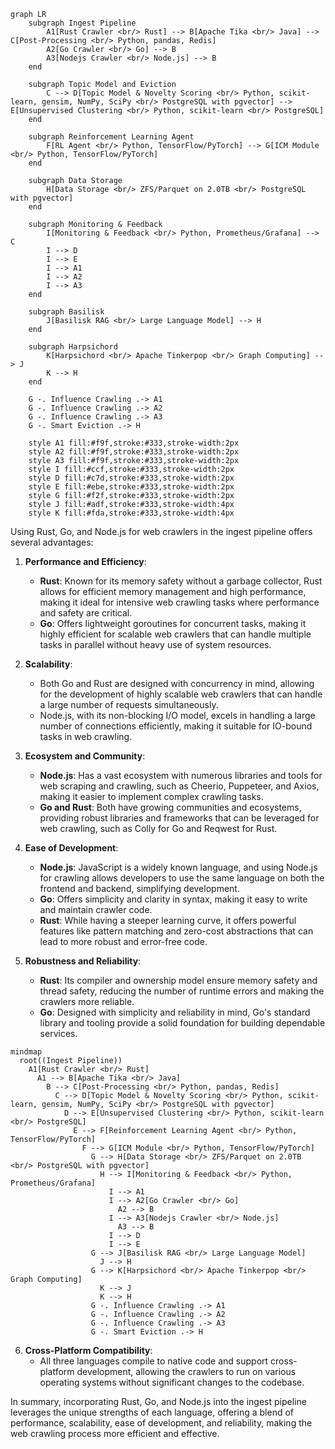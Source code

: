 ```mermaid
graph LR
    subgraph Ingest Pipeline
        A1[Rust Crawler <br/> Rust] --> B[Apache Tika <br/> Java] --> C[Post-Processing <br/> Python, pandas, Redis]
        A2[Go Crawler <br/> Go] --> B
        A3[Nodejs Crawler <br/> Node.js] --> B
    end

    subgraph Topic Model and Eviction
        C --> D[Topic Model & Novelty Scoring <br/> Python, scikit-learn, gensim, NumPy, SciPy <br/> PostgreSQL with pgvector] --> E[Unsupervised Clustering <br/> Python, scikit-learn <br/> PostgreSQL]
    end

    subgraph Reinforcement Learning Agent
        F[RL Agent <br/> Python, TensorFlow/PyTorch] --> G[ICM Module <br/> Python, TensorFlow/PyTorch]
    end

    subgraph Data Storage
        H[Data Storage <br/> ZFS/Parquet on 2.0TB <br/> PostgreSQL with pgvector]
    end

    subgraph Monitoring & Feedback
        I[Monitoring & Feedback <br/> Python, Prometheus/Grafana] --> C
        I --> D
        I --> E
        I --> A1
        I --> A2
        I --> A3
    end

    subgraph Basilisk
        J[Basilisk RAG <br/> Large Language Model] --> H
    end

    subgraph Harpsichord
        K[Harpsichord <br/> Apache Tinkerpop <br/> Graph Computing] --> J
        K --> H
    end

    G -. Influence Crawling .-> A1
    G -. Influence Crawling .-> A2
    G -. Influence Crawling .-> A3
    G -. Smart Eviction .-> H

    style A1 fill:#f9f,stroke:#333,stroke-width:2px
    style A2 fill:#f9f,stroke:#333,stroke-width:2px
    style A3 fill:#f9f,stroke:#333,stroke-width:2px
    style I fill:#ccf,stroke:#333,stroke-width:2px
    style D fill:#c7d,stroke:#333,stroke-width:2px
    style E fill:#ebe,stroke:#333,stroke-width:2px
    style G fill:#f2f,stroke:#333,stroke-width:2px
    style J fill:#adf,stroke:#333,stroke-width:4px
    style K fill:#fda,stroke:#333,stroke-width:4px
```
Using Rust, Go, and Node.js for web crawlers in the ingest pipeline offers several advantages:

1. **Performance and Efficiency**: 
   - **Rust**: Known for its memory safety without a garbage collector, Rust allows for efficient memory management and high performance, making it ideal for intensive web crawling tasks where performance and safety are critical.
   - **Go**: Offers lightweight goroutines for concurrent tasks, making it highly efficient for scalable web crawlers that can handle multiple tasks in parallel without heavy use of system resources.

2. **Scalability**:
   - Both Go and Rust are designed with concurrency in mind, allowing for the development of highly scalable web crawlers that can handle a large number of requests simultaneously.
   - Node.js, with its non-blocking I/O model, excels in handling a large number of connections efficiently, making it suitable for IO-bound tasks in web crawling.

3. **Ecosystem and Community**:
   - **Node.js**: Has a vast ecosystem with numerous libraries and tools for web scraping and crawling, such as Cheerio, Puppeteer, and Axios, making it easier to implement complex crawling tasks.
   - **Go and Rust**: Both have growing communities and ecosystems, providing robust libraries and frameworks that can be leveraged for web crawling, such as Colly for Go and Reqwest for Rust.

4. **Ease of Development**:
   - **Node.js**: JavaScript is a widely known language, and using Node.js for crawling allows developers to use the same language on both the frontend and backend, simplifying development.
   - **Go**: Offers simplicity and clarity in syntax, making it easy to write and maintain crawler code.
   - **Rust**: While having a steeper learning curve, it offers powerful features like pattern matching and zero-cost abstractions that can lead to more robust and error-free code.

5. **Robustness and Reliability**:
   - **Rust**: Its compiler and ownership model ensure memory safety and thread safety, reducing the number of runtime errors and making the crawlers more reliable.
   - **Go**: Designed with simplicity and reliability in mind, Go's standard library and tooling provide a solid foundation for building dependable services.

```mermaid
mindmap
  root((Ingest Pipeline))
    A1[Rust Crawler <br/> Rust]
      A1 --> B[Apache Tika <br/> Java]
        B --> C[Post-Processing <br/> Python, pandas, Redis]
          C --> D[Topic Model & Novelty Scoring <br/> Python, scikit-learn, gensim, NumPy, SciPy <br/> PostgreSQL with pgvector]
            D --> E[Unsupervised Clustering <br/> Python, scikit-learn <br/> PostgreSQL]
              E --> F[Reinforcement Learning Agent <br/> Python, TensorFlow/PyTorch]
                F --> G[ICM Module <br/> Python, TensorFlow/PyTorch]
                  G --> H[Data Storage <br/> ZFS/Parquet on 2.0TB <br/> PostgreSQL with pgvector]
                    H --> I[Monitoring & Feedback <br/> Python, Prometheus/Grafana]
                      I --> A1
                      I --> A2[Go Crawler <br/> Go]
                        A2 --> B
                      I --> A3[Nodejs Crawler <br/> Node.js]
                        A3 --> B
                      I --> D
                      I --> E
                  G --> J[Basilisk RAG <br/> Large Language Model]
                    J --> H
                  G --> K[Harpsichord <br/> Apache Tinkerpop <br/> Graph Computing]
                    K --> J
                    K --> H
                  G -. Influence Crawling .-> A1
                  G -. Influence Crawling .-> A2
                  G -. Influence Crawling .-> A3
                  G -. Smart Eviction .-> H
```

6. **Cross-Platform Compatibility**:
   - All three languages compile to native code and support cross-platform development, allowing the crawlers to run on various operating systems without significant changes to the codebase.

In summary, incorporating Rust, Go, and Node.js into the ingest pipeline leverages the unique strengths of each language, offering a blend of performance, scalability, ease of development, and reliability, making the web crawling process more efficient and effective.
